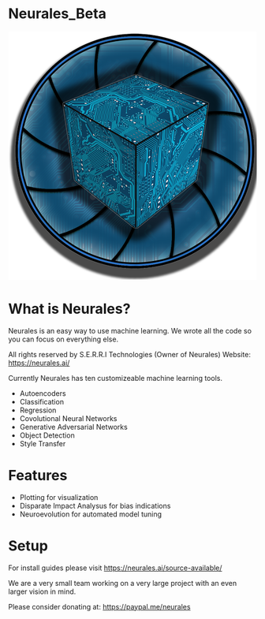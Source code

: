 # Neurales_Beta
<img src="/.github/Neurales_logo.png" width="600">

# What is Neurales?

Neurales is an easy way to use machine learning. We wrote all the code so you can focus on everything else.

All rights reserved by S.E.R.R.I Technologies (Owner of Neurales)
	Website: https://neurales.ai/

Currently Neurales has ten customizeable machine learning tools.

* Autoencoders
* Classification 
* Regression 
* Covolutional Neural Networks
* Generative Adversarial Networks 
* Object Detection
* Style Transfer
	
# Features
* Plotting for visualization
* Disparate Impact Analysus for bias indications
* Neuroevolution for automated model tuning
	
# Setup
  
  For install guides please visit https://neurales.ai/source-available/
  
We are a very small team working on a very large project with an even larger vision in mind.

 Please consider donating at: https://paypal.me/neurales
